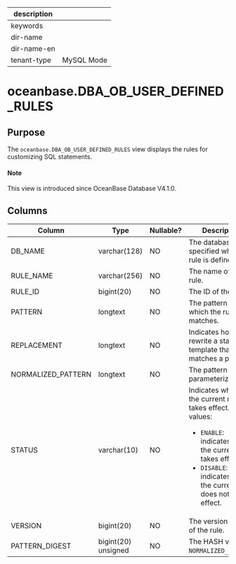 |description||
|---|---|
|keywords||
|dir-name||
|dir-name-en||
|tenant-type|MySQL Mode|

# oceanbase.DBA_OB_USER_DEFINED_RULES

## Purpose

The `oceanbase.DBA_OB_USER_DEFINED_RULES` view displays the rules for customizing SQL statements. 

<main id="notice" type='explain'>
  <h4>Note</h4>
  <p>This view is introduced since OceanBase Database V4.1.0. </p>
</main>

## Columns

| Column | Type | Nullable? | Description |
| --- | --- | --- | --- |
| DB_NAME | varchar(128) | NO | The database name specified when the rule is defined. |
| RULE_NAME | varchar(256) | NO | The name of the rule. |
| RULE_ID | bigint(20) | NO | The ID of the rule. |
| PATTERN | longtext | NO | The pattern to which the rule matches. |
| REPLACEMENT | longtext | NO | Indicates how to rewrite a statement template that matches a pattern. |
| NORMALIZED_PATTERN | longtext | NO | The pattern after parameterization. |
| STATUS | varchar(10) | NO | Indicates whether the current rule takes effect. Valid values: <ul><li> `ENABLE`: indicates that the current rule takes effect.</li><li> `DISABLE`: indicates that the current rule does not take effect.</li></ul> |
| VERSION | bigint(20) | NO | The version number of the rule. |
| PATTERN_DIGEST | bigint(20) unsigned | NO | The HASH value of `NORMALIZED_PATTERN`. |
